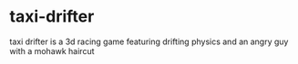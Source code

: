 # taxi-drifter
taxi drifter is a 3d racing game featuring drifting physics and an angry guy with a mohawk haircut
